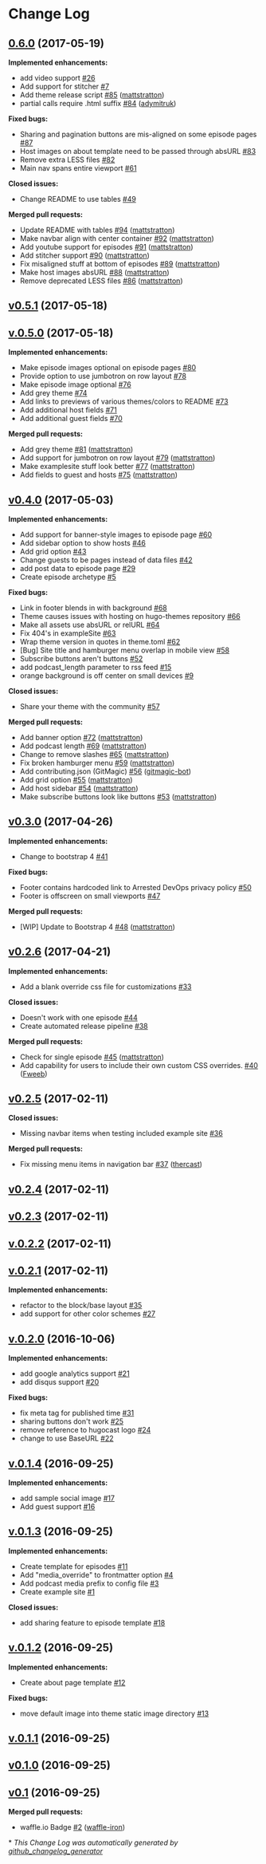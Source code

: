 # Change Log

## [0.6.0](https://github.com/mattstratton/castanet/tree/0.6.0) (2017-05-19)
**Implemented enhancements:**

- add video support [\#26](https://github.com/mattstratton/castanet/issues/26)
- Add support for stitcher [\#7](https://github.com/mattstratton/castanet/issues/7)
- Add theme release script [\#85](https://github.com/mattstratton/castanet/pull/85) ([mattstratton](https://github.com/mattstratton))
- partial calls require .html suffix [\#84](https://github.com/mattstratton/castanet/pull/84) ([adymitruk](https://github.com/adymitruk))

**Fixed bugs:**

- Sharing and pagination buttons are mis-aligned on some episode pages [\#87](https://github.com/mattstratton/castanet/issues/87)
- Host images on about template need to be passed through absURL [\#83](https://github.com/mattstratton/castanet/issues/83)
- Remove extra LESS files [\#82](https://github.com/mattstratton/castanet/issues/82)
- Main nav spans entire viewport [\#61](https://github.com/mattstratton/castanet/issues/61)

**Closed issues:**

- Change README to use tables [\#49](https://github.com/mattstratton/castanet/issues/49)

**Merged pull requests:**

- Update README with tables [\#94](https://github.com/mattstratton/castanet/pull/94) ([mattstratton](https://github.com/mattstratton))
- Make navbar align with center container [\#92](https://github.com/mattstratton/castanet/pull/92) ([mattstratton](https://github.com/mattstratton))
- Add youtube support for episodes [\#91](https://github.com/mattstratton/castanet/pull/91) ([mattstratton](https://github.com/mattstratton))
- Add stitcher support [\#90](https://github.com/mattstratton/castanet/pull/90) ([mattstratton](https://github.com/mattstratton))
- Fix misaligned stuff at bottom of episodes [\#89](https://github.com/mattstratton/castanet/pull/89) ([mattstratton](https://github.com/mattstratton))
- Make host images absURL [\#88](https://github.com/mattstratton/castanet/pull/88) ([mattstratton](https://github.com/mattstratton))
- Remove deprecated LESS files [\#86](https://github.com/mattstratton/castanet/pull/86) ([mattstratton](https://github.com/mattstratton))

## [v0.5.1](https://github.com/mattstratton/castanet/tree/v0.5.1) (2017-05-18)
## [v.0.5.0](https://github.com/mattstratton/castanet/tree/v.0.5.0) (2017-05-18)
**Implemented enhancements:**

- Make episode images optional on episode pages [\#80](https://github.com/mattstratton/castanet/issues/80)
- Provide option to use jumbotron on row layout [\#78](https://github.com/mattstratton/castanet/issues/78)
- Make episode image optional [\#76](https://github.com/mattstratton/castanet/issues/76)
- Add grey theme [\#74](https://github.com/mattstratton/castanet/issues/74)
- Add links to previews of various themes/colors to README [\#73](https://github.com/mattstratton/castanet/issues/73)
- Add additional host fields [\#71](https://github.com/mattstratton/castanet/issues/71)
- Add additional guest fields [\#70](https://github.com/mattstratton/castanet/issues/70)

**Merged pull requests:**

- Add grey theme [\#81](https://github.com/mattstratton/castanet/pull/81) ([mattstratton](https://github.com/mattstratton))
- Add support for jumbotron on row layout [\#79](https://github.com/mattstratton/castanet/pull/79) ([mattstratton](https://github.com/mattstratton))
- Make examplesite stuff look better [\#77](https://github.com/mattstratton/castanet/pull/77) ([mattstratton](https://github.com/mattstratton))
- Add fields to guest and hosts [\#75](https://github.com/mattstratton/castanet/pull/75) ([mattstratton](https://github.com/mattstratton))

## [v0.4.0](https://github.com/mattstratton/castanet/tree/v0.4.0) (2017-05-03)
**Implemented enhancements:**

- Add support for banner-style images to episode page [\#60](https://github.com/mattstratton/castanet/issues/60)
- Add sidebar option to show hosts [\#46](https://github.com/mattstratton/castanet/issues/46)
- Add grid option [\#43](https://github.com/mattstratton/castanet/issues/43)
- Change guests to be pages instead of data files [\#42](https://github.com/mattstratton/castanet/issues/42)
- add post data to episode page [\#29](https://github.com/mattstratton/castanet/issues/29)
- Create episode archetype [\#5](https://github.com/mattstratton/castanet/issues/5)

**Fixed bugs:**

- Link in footer blends in with background [\#68](https://github.com/mattstratton/castanet/issues/68)
- Theme causes issues with hosting on hugo-themes repository [\#66](https://github.com/mattstratton/castanet/issues/66)
- Make all assets use absURL or relURL [\#64](https://github.com/mattstratton/castanet/issues/64)
- Fix 404's in exampleSite [\#63](https://github.com/mattstratton/castanet/issues/63)
- Wrap theme version in quotes in theme.toml [\#62](https://github.com/mattstratton/castanet/issues/62)
- \[Bug\] Site title and hamburger menu overlap in mobile view [\#58](https://github.com/mattstratton/castanet/issues/58)
- Subscribe buttons aren't buttons [\#52](https://github.com/mattstratton/castanet/issues/52)
- add podcast\_length parameter to rss feed [\#15](https://github.com/mattstratton/castanet/issues/15)
- orange background is off center on small devices [\#9](https://github.com/mattstratton/castanet/issues/9)

**Closed issues:**

- Share your theme with the community [\#57](https://github.com/mattstratton/castanet/issues/57)

**Merged pull requests:**

- Add banner option [\#72](https://github.com/mattstratton/castanet/pull/72) ([mattstratton](https://github.com/mattstratton))
- Add podcast length [\#69](https://github.com/mattstratton/castanet/pull/69) ([mattstratton](https://github.com/mattstratton))
- Change to remove slashes [\#65](https://github.com/mattstratton/castanet/pull/65) ([mattstratton](https://github.com/mattstratton))
- Fix broken hamburger menu [\#59](https://github.com/mattstratton/castanet/pull/59) ([mattstratton](https://github.com/mattstratton))
- Add contributing.json \(GitMagic\) [\#56](https://github.com/mattstratton/castanet/pull/56) ([gitmagic-bot](https://github.com/gitmagic-bot))
- Add grid option [\#55](https://github.com/mattstratton/castanet/pull/55) ([mattstratton](https://github.com/mattstratton))
- Add host sidebar [\#54](https://github.com/mattstratton/castanet/pull/54) ([mattstratton](https://github.com/mattstratton))
- Make subscribe buttons look like buttons [\#53](https://github.com/mattstratton/castanet/pull/53) ([mattstratton](https://github.com/mattstratton))

## [v0.3.0](https://github.com/mattstratton/castanet/tree/v0.3.0) (2017-04-26)
**Implemented enhancements:**

- Change to bootstrap 4 [\#41](https://github.com/mattstratton/castanet/issues/41)

**Fixed bugs:**

- Footer contains hardcoded link to Arrested DevOps privacy policy [\#50](https://github.com/mattstratton/castanet/issues/50)
- Footer is offscreen on small viewports  [\#47](https://github.com/mattstratton/castanet/issues/47)

**Merged pull requests:**

- \[WIP\] Update to Bootstrap 4 [\#48](https://github.com/mattstratton/castanet/pull/48) ([mattstratton](https://github.com/mattstratton))

## [v0.2.6](https://github.com/mattstratton/castanet/tree/v0.2.6) (2017-04-21)
**Implemented enhancements:**

- Add a blank override css file for customizations [\#33](https://github.com/mattstratton/castanet/issues/33)

**Closed issues:**

- Doesn't work with one episode [\#44](https://github.com/mattstratton/castanet/issues/44)
- Create automated release pipeline [\#38](https://github.com/mattstratton/castanet/issues/38)

**Merged pull requests:**

- Check for single episode [\#45](https://github.com/mattstratton/castanet/pull/45) ([mattstratton](https://github.com/mattstratton))
- Add capability for users to include their own custom CSS overrides. [\#40](https://github.com/mattstratton/castanet/pull/40) ([Fweeb](https://github.com/Fweeb))

## [v0.2.5](https://github.com/mattstratton/castanet/tree/v0.2.5) (2017-02-11)
**Closed issues:**

- Missing navbar items when testing included example site [\#36](https://github.com/mattstratton/castanet/issues/36)

**Merged pull requests:**

- Fix missing menu items in navigation bar [\#37](https://github.com/mattstratton/castanet/pull/37) ([thercast](https://github.com/thercast))

## [v0.2.4](https://github.com/mattstratton/castanet/tree/v0.2.4) (2017-02-11)
## [v0.2.3](https://github.com/mattstratton/castanet/tree/v0.2.3) (2017-02-11)
## [v.0.2.2](https://github.com/mattstratton/castanet/tree/v.0.2.2) (2017-02-11)
## [v.0.2.1](https://github.com/mattstratton/castanet/tree/v.0.2.1) (2017-02-11)
**Implemented enhancements:**

- refactor to the block/base layout [\#35](https://github.com/mattstratton/castanet/issues/35)
- add support for other color schemes [\#27](https://github.com/mattstratton/castanet/issues/27)

## [v.0.2.0](https://github.com/mattstratton/castanet/tree/v.0.2.0) (2016-10-06)
**Implemented enhancements:**

- add google analytics support [\#21](https://github.com/mattstratton/castanet/issues/21)
- add disqus support [\#20](https://github.com/mattstratton/castanet/issues/20)

**Fixed bugs:**

- fix meta tag for published time [\#31](https://github.com/mattstratton/castanet/issues/31)
- sharing buttons don't work [\#25](https://github.com/mattstratton/castanet/issues/25)
- remove reference to hugocast logo [\#24](https://github.com/mattstratton/castanet/issues/24)
- change to use BaseURL [\#22](https://github.com/mattstratton/castanet/issues/22)

## [v.0.1.4](https://github.com/mattstratton/castanet/tree/v.0.1.4) (2016-09-25)
**Implemented enhancements:**

- add sample social image [\#17](https://github.com/mattstratton/castanet/issues/17)
- Add guest support [\#16](https://github.com/mattstratton/castanet/issues/16)

## [v.0.1.3](https://github.com/mattstratton/castanet/tree/v.0.1.3) (2016-09-25)
**Implemented enhancements:**

- Create template for episodes [\#11](https://github.com/mattstratton/castanet/issues/11)
- Add "media\_override" to frontmatter option [\#4](https://github.com/mattstratton/castanet/issues/4)
- Add podcast media prefix to config file [\#3](https://github.com/mattstratton/castanet/issues/3)
- Create example site [\#1](https://github.com/mattstratton/castanet/issues/1)

**Closed issues:**

- add sharing feature to episode template [\#18](https://github.com/mattstratton/castanet/issues/18)

## [v.0.1.2](https://github.com/mattstratton/castanet/tree/v.0.1.2) (2016-09-25)
**Implemented enhancements:**

- Create about page template [\#12](https://github.com/mattstratton/castanet/issues/12)

**Fixed bugs:**

- move default image into theme static image directory [\#13](https://github.com/mattstratton/castanet/issues/13)

## [v.0.1.1](https://github.com/mattstratton/castanet/tree/v.0.1.1) (2016-09-25)
## [v0.1.0](https://github.com/mattstratton/castanet/tree/v0.1.0) (2016-09-25)
## [v0.1](https://github.com/mattstratton/castanet/tree/v0.1) (2016-09-25)
**Merged pull requests:**

- waffle.io Badge [\#2](https://github.com/mattstratton/castanet/pull/2) ([waffle-iron](https://github.com/waffle-iron))



\* *This Change Log was automatically generated by [github_changelog_generator](https://github.com/skywinder/Github-Changelog-Generator)*